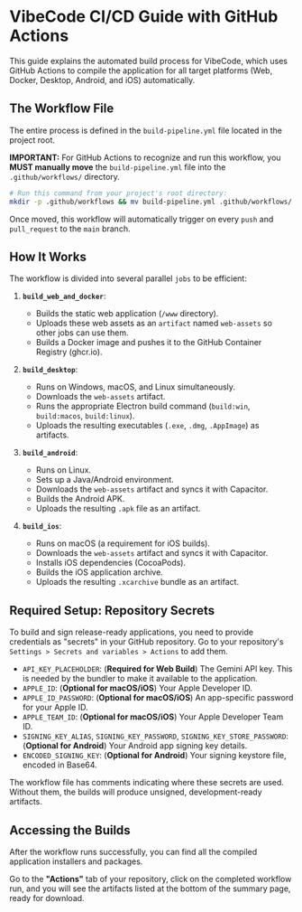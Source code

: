 # VibeCode CI/CD Guide with GitHub Actions

This guide explains the automated build process for VibeCode, which uses GitHub Actions to compile the application for all target platforms (Web, Docker, Desktop, Android, and iOS) automatically.

## The Workflow File

The entire process is defined in the `build-pipeline.yml` file located in the project root.

**IMPORTANT:** For GitHub Actions to recognize and run this workflow, you **MUST manually move** the `build-pipeline.yml` file into the `.github/workflows/` directory.

```bash
# Run this command from your project's root directory:
mkdir -p .github/workflows && mv build-pipeline.yml .github/workflows/
```

Once moved, this workflow will automatically trigger on every `push` and `pull_request` to the `main` branch.

## How It Works

The workflow is divided into several parallel `jobs` to be efficient:

1.  **`build_web_and_docker`**:
    *   Builds the static web application (`/www` directory).
    *   Uploads these web assets as an `artifact` named `web-assets` so other jobs can use them.
    *   Builds a Docker image and pushes it to the GitHub Container Registry (ghcr.io).

2.  **`build_desktop`**:
    *   Runs on Windows, macOS, and Linux simultaneously.
    *   Downloads the `web-assets` artifact.
    *   Runs the appropriate Electron build command (`build:win`, `build:macos`, `build:linux`).
    *   Uploads the resulting executables (`.exe`, `.dmg`, `.AppImage`) as artifacts.

3.  **`build_android`**:
    *   Runs on Linux.
    *   Sets up a Java/Android environment.
    *   Downloads the `web-assets` artifact and syncs it with Capacitor.
    *   Builds the Android APK.
    *   Uploads the resulting `.apk` file as an artifact.

4.  **`build_ios`**:
    *   Runs on macOS (a requirement for iOS builds).
    *   Downloads the `web-assets` artifact and syncs it with Capacitor.
    *   Installs iOS dependencies (CocoaPods).
    *   Builds the iOS application archive.
    *   Uploads the resulting `.xcarchive` bundle as an artifact.

## Required Setup: Repository Secrets

To build and sign release-ready applications, you need to provide credentials as "secrets" in your GitHub repository. Go to your repository's `Settings > Secrets and variables > Actions` to add them.

*   `API_KEY_PLACEHOLDER`: (**Required for Web Build**) The Gemini API key. This is needed by the bundler to make it available to the application.
*   `APPLE_ID`: (**Optional for macOS/iOS**) Your Apple Developer ID.
*   `APPLE_ID_PASSWORD`: (**Optional for macOS/iOS**) An app-specific password for your Apple ID.
*   `APPLE_TEAM_ID`: (**Optional for macOS/iOS**) Your Apple Developer Team ID.
*   `SIGNING_KEY_ALIAS`, `SIGNING_KEY_PASSWORD`, `SIGNING_KEY_STORE_PASSWORD`: (**Optional for Android**) Your Android app signing key details.
*   `ENCODED_SIGNING_KEY`: (**Optional for Android**) Your signing keystore file, encoded in Base64.

The workflow file has comments indicating where these secrets are used. Without them, the builds will produce unsigned, development-ready artifacts.

## Accessing the Builds

After the workflow runs successfully, you can find all the compiled application installers and packages.

Go to the **"Actions"** tab of your repository, click on the completed workflow run, and you will see the artifacts listed at the bottom of the summary page, ready for download.
